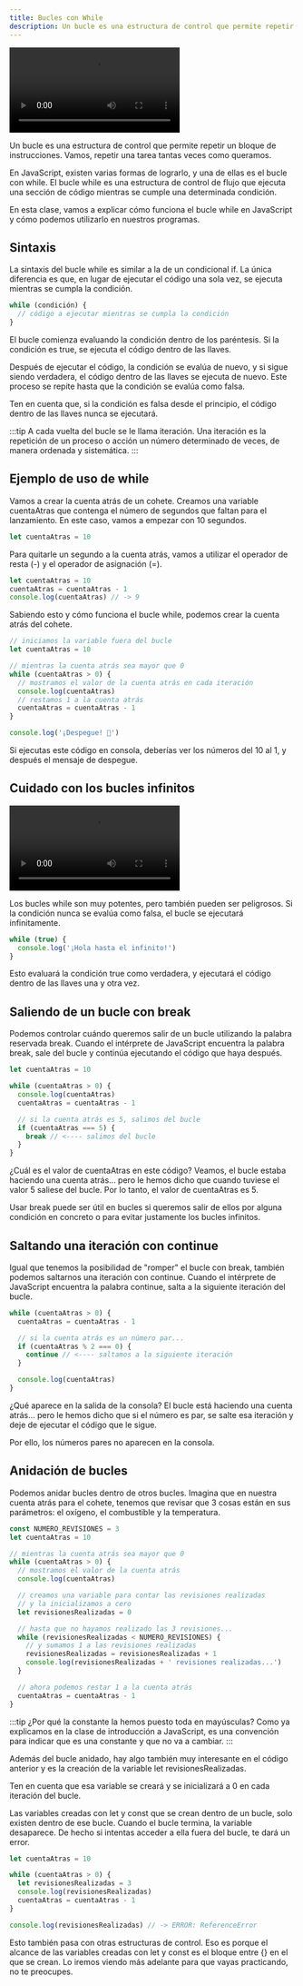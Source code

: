 ```yaml
---
title: Bucles con While
description: Un bucle es una estructura de control que permite repetir un bloque de instrucciones. Vamos, repetir una tarea tantas veces como queramos.
---
```


<video class="container video" controls>
    <source src="/assets/video/estructuras-de-control/bucles.mp4" type="video/mp4">
</video>

Un bucle es una estructura de control que permite repetir un bloque de instrucciones. Vamos, repetir una tarea tantas veces como queramos.

En JavaScript, existen varias formas de lograrlo, y una de ellas es el bucle con while. El bucle while es una estructura de control de flujo que ejecuta una sección de código mientras se cumple una determinada condición.

En esta clase, vamos a explicar cómo funciona el bucle while en JavaScript y cómo podemos utilizarlo en nuestros programas.

## Sintaxis
La sintaxis del bucle while es similar a la de un condicional if. La única diferencia es que, en lugar de ejecutar el código una sola vez, se ejecuta mientras se cumpla la condición.

``` js title="While"
while (condición) {
  // código a ejecutar mientras se cumpla la condición
}
``` 

El bucle comienza evaluando la condición dentro de los paréntesis. Si la condición es true, se ejecuta el código dentro de las llaves.

Después de ejecutar el código, la condición se evalúa de nuevo, y si sigue siendo verdadera, el código dentro de las llaves se ejecuta de nuevo. Este proceso se repite hasta que la condición se evalúa como falsa.

Ten en cuenta que, si la condición es falsa desde el principio, el código dentro de las llaves nunca se ejecutará.

:::tip
A cada vuelta del bucle se le llama iteración. Una iteración es la repetición de un proceso o acción un número determinado de veces, de manera ordenada y sistemática.
:::

## Ejemplo de uso de while
Vamos a crear la cuenta atrás de un cohete. Creamos una variable cuentaAtras que contenga el número de segundos que faltan para el lanzamiento. En este caso, vamos a empezar con 10 segundos.
``` js title="Ejemplo While 1"
let cuentaAtras = 10
``` 

Para quitarle un segundo a la cuenta atrás, vamos a utilizar el operador de resta (-) y el operador de asignación (=).


``` js title="Ejemplo While 2"
let cuentaAtras = 10
cuentaAtras = cuentaAtras - 1
console.log(cuentaAtras) // -> 9
``` 

Sabiendo esto y cómo funciona el bucle while, podemos crear la cuenta atrás del cohete.

``` js title="Ejemplo While 3"
// iniciamos la variable fuera del bucle
let cuentaAtras = 10

// mientras la cuenta atrás sea mayor que 0
while (cuentaAtras > 0) {
  // mostramos el valor de la cuenta atrás en cada iteración
  console.log(cuentaAtras)
  // restamos 1 a la cuenta atrás
  cuentaAtras = cuentaAtras - 1
}

console.log('¡Despegue! 🚀')
``` 

Si ejecutas este código en consola, deberías ver los números del 10 al 1, y después el mensaje de despegue.

## Cuidado con los bucles infinitos

<video class="container video" controls>
    <source src="/assets/video/estructuras-de-control/bucles-2.mp4" type="video/mp4">
</video>

Los bucles while son muy potentes, pero también pueden ser peligrosos. Si la condición nunca se evalúa como falsa, el bucle se ejecutará infinitamente.
``` js title="Bucles Infinitos"
while (true) {
  console.log('¡Hola hasta el infinito!')
}
``` 
Esto evaluará la condición true como verdadera, y ejecutará el código dentro de las llaves una y otra vez.

## Saliendo de un bucle con break
Podemos controlar cuándo queremos salir de un bucle utilizando la palabra reservada break. Cuando el intérprete de JavaScript encuentra la palabra break, sale del bucle y continúa ejecutando el código que haya después.

``` js title="Break"
let cuentaAtras = 10

while (cuentaAtras > 0) {
  console.log(cuentaAtras)
  cuentaAtras = cuentaAtras - 1

  // si la cuenta atrás es 5, salimos del bucle
  if (cuentaAtras === 5) {
    break // <---- salimos del bucle
  }
}
``` 

¿Cuál es el valor de cuentaAtras en este código? Veamos, el bucle estaba haciendo una cuenta atrás... pero le hemos dicho que cuando tuviese el valor 5 saliese del bucle. Por lo tanto, el valor de cuentaAtras es 5.

Usar break puede ser útil en bucles si queremos salir de ellos por alguna condición en concreto o para evitar justamente los bucles infinitos.

## Saltando una iteración con continue
Igual que tenemos la posibilidad de "romper" el bucle con break, también podemos saltarnos una iteración con continue. Cuando el intérprete de JavaScript encuentra la palabra continue, salta a la siguiente iteración del bucle.

``` js title="Continue"
while (cuentaAtras > 0) {
  cuentaAtras = cuentaAtras - 1

  // si la cuenta atrás es un número par...
  if (cuentaAtras % 2 === 0) {
    continue // <---- saltamos a la siguiente iteración
  }

  console.log(cuentaAtras)
}
``` 

¿Qué aparece en la salida de la consola? El bucle está haciendo una cuenta atrás... pero le hemos dicho que si el número es par, se salte esa iteración y deje de ejecutar el código que le sigue.

Por ello, los números pares no aparecen en la consola.

## Anidación de bucles
Podemos anidar bucles dentro de otros bucles. Imagina que en nuestra cuenta atrás para el cohete, tenemos que revisar que 3 cosas están en sus parámetros: el oxígeno, el combustible y la temperatura.

``` js title="Anidación de Bucles"
const NUMERO_REVISIONES = 3
let cuentaAtras = 10

// mientras la cuenta atrás sea mayor que 0
while (cuentaAtras > 0) {
  // mostramos el valor de la cuenta atrás
  console.log(cuentaAtras)

  // creamos una variable para contar las revisiones realizadas
  // y la inicializamos a cero
  let revisionesRealizadas = 0

  // hasta que no hayamos realizado las 3 revisiones...
  while (revisionesRealizadas < NUMERO_REVISIONES) {
    // y sumamos 1 a las revisiones realizadas
    revisionesRealizadas = revisionesRealizadas + 1
    console.log(revisionesRealizadas + ' revisiones realizadas...')
  }

  // ahora podemos restar 1 a la cuenta atrás
  cuentaAtras = cuentaAtras - 1
}
``` 

:::tip
¿Por qué la constante la hemos puesto toda en mayúsculas? Como ya explicamos en la clase de introducción a JavaScript, es una convención para indicar que es una constante y que no va a cambiar.
:::

Además del bucle anidado, hay algo también muy interesante en el código anterior y es la creación de la variable let revisionesRealizadas.

Ten en cuenta que esa variable se creará y se inicializará a 0 en cada iteración del bucle.

Las variables creadas con let y const que se crean dentro de un bucle, solo existen dentro de ese bucle. Cuando el bucle termina, la variable desaparece. De hecho si intentas acceder a ella fuera del bucle, te dará un error.

``` js title="Acceder a variable dentro de un bucle"
let cuentaAtras = 10

while (cuentaAtras > 0) {
  let revisionesRealizadas = 3
  console.log(revisionesRealizadas)
  cuentaAtras = cuentaAtras - 1
}

console.log(revisionesRealizadas) // -> ERROR: ReferenceError
``` 

Esto también pasa con otras estructuras de control. Eso es porque el alcance de las variables creadas con let y const es el bloque entre {} en el que se crean. Lo iremos viendo más adelante para que vayas practicando, no te preocupes.
